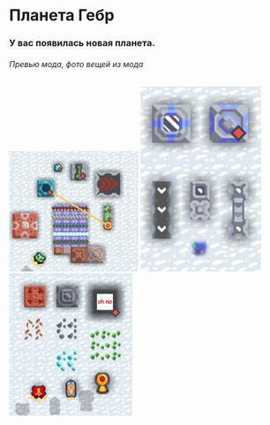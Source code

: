 # Планета Гебр
### У вас появилась новая планета.

###### Превью мода, фото вещей из мода

![alt text](/.github/preview/preview2.png)
![alt text](/.github/preview/preview3.png)
![alt text](/.github/preview/preview4.png)
